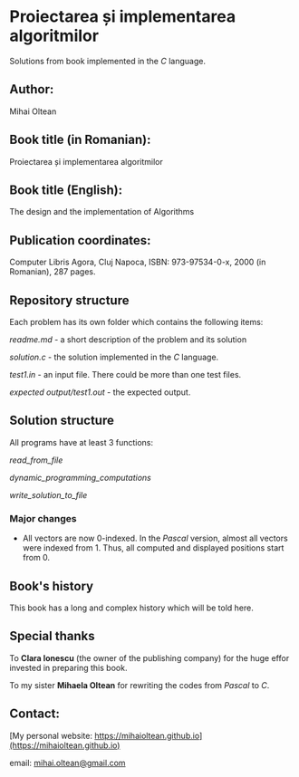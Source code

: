 # Proiectarea și implementarea algoritmilor
Solutions from book implemented in the *C* language.

## Author: 
Mihai Oltean

## Book title (in Romanian):
Proiectarea și implementarea algoritmilor

## Book title (English):
The design and the implementation of Algorithms

## Publication coordinates:
Computer Libris Agora, Cluj Napoca, ISBN: 973-97534-0-x, 2000 (in Romanian), 287 pages.

## Repository structure

Each problem has its own folder which contains the following items:

*readme.md* - a short description of the problem and its solution

*solution.c* - the solution implemented in the *C* language.

*test1.in* - an input file. There could be more than one test files.

*expected output/test1.out* - the expected output.

## Solution structure

All programs have at least 3 functions:

*read_from_file*

*dynamic_programming_computations*

*write_solution_to_file*

### Major changes

- All vectors are now 0-indexed. In the *Pascal* version, almost all vectors were indexed from 1. Thus, all computed and displayed positions start from 0.

## Book's history
This book has a long and complex history which will be told here.

## Special thanks

To **Clara Ionescu** (the owner of the publishing company) for the huge effor invested in preparing this book.

To my sister **Mihaela Oltean** for rewriting the codes from *Pascal* to *C*.

## Contact:

[My personal website: https://mihaioltean.github.io](https://mihaioltean.github.io)

email: mihai.oltean@gmail.com